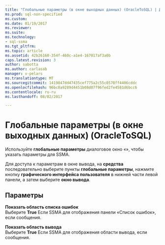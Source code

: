 ```yaml
---
title: "Глобальные параметры (в окне выходных данных) (OracleToSQL) | Документы Microsoft"
ms.prod: sql-non-specified
ms.custom: 
ms.date: 01/19/2017
ms.reviewer: 
ms.suite: 
ms.technology:
- sql-ssma
ms.tgt_pltfrm: 
ms.topic: article
ms.assetid: 42b26160-354f-460c-a1e4-167017af3a0b
caps.latest.revision: 3
author: sabotta
ms.author: carlasab
manager: v-pelars
ms.translationtype: MT
ms.sourcegitcommit: 1419847dd47435cef775a2c55c0578ff4406cddc
ms.openlocfilehash: 96bc8a9289d4451b08d07f96fed2fe4581d6bcc6
ms.contentlocale: ru-ru
ms.lasthandoff: 08/02/2017

---
```

# <a name="global-settings-output-window--oracletosql"></a>Глобальные параметры (в окне выходных данных) (OracleToSQL)
Используйте **глобальные параметры** диалоговое окно «», чтобы указать параметры для SSMA.  
  
Для доступа к параметрам в окне вывода, на **средства** последовательно выберите пункты **глобальные параметры**, нажмите кнопку **графического интерфейса пользователя** в нижней части левой панели, а затем выберите **окно вывода**.  
  
## <a name="options"></a>Параметры  
**Показать область списка ошибок**  
Выберите **True** Если SSMA для отображения панели «Список ошибок», если сообщения.  
  
**Показать область вывода**  
Выберите **True** Если SSMA для отображения области вывода, если сообщения.  
  

